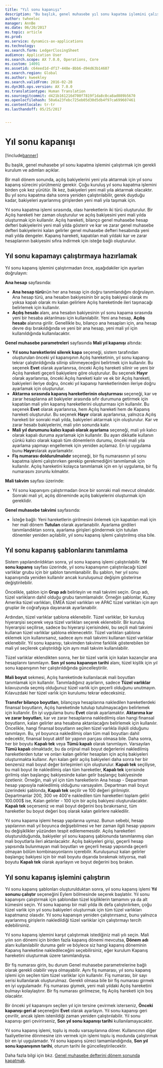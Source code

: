 ```yaml
---
title: "Yıl sonu kapanışı"
description: "Bu başlık, genel muhasebe yıl sonu kapatma işlemini çalıştırmak için gerekli kurulum ve adımları açıklar."
author: twheeloc
manager: AnnBe
ms.date: 06/20/2017
ms.topic: article
ms.prod: 
ms.service: dynamics-ax-applications
ms.technology: 
ms.search.form: LedgerClosingSheet
audience: Application User
ms.search.scope: AX 7.0.0, Operations, Core
ms.custom: 14091
ms.assetid: c64eed1d-df17-448e-8bb6-d94d63b14607
ms.search.region: Global
ms.author: kweekley
ms.search.validFrom: 2016-02-28
ms.dyn365.ops.version: AX 7.0.0
ms.translationtype: Human Translation
ms.sourcegitcommit: d421b161216d700f7819f1da8c0ca8ad089b5670
ms.openlocfilehash: 50a6a23febc725eb05d30d5db4f97ca699607461
ms.contentlocale: tr-tr
ms.lasthandoff: 05/25/2017


---
```


# <a name="year-end-close"></a>Yıl sonu kapanışı

[!include[banner](../includes/banner.md)]


Bu başlık, genel muhasebe yıl sonu kapatma işlemini çalıştırmak için gerekli kurulum ve adımları açıklar. 

Bir mali dönem sonunda, açılış bakiyelerini yeni yıla aktarmak için yıl sonu kapanış sürecini yürütmeniz gerekir. Çoğu kuruluş yıl sonu kapatma işlemini birden çok kez yürütür. İlk kez, bakiyeleri yeni mali yıla aktarmak olacaktır. Bu yıl sonu kapatma daha sonra yeniden çalıştırılabilir, gerek duyduğu kadar, bakiyeleri ayarlanmış girişlerden yeni mali yıla taşımak için. 

Yıl sonu kapatma işlemi sırasında, olası hareketlerin iki türü oluşturulur. Bir Açılış hareketi her zaman oluşturulur ve açılış bakiyesini yeni mali yılda oluşturmak için kullanılır. Açılış hareketi, bilanço genel muhasebe hesap defteri bakiyelerini yeni mali yılda gösterir ve kar ve zarar genel muhasebe defteri bakiyelerini kalan gelirler genel muhasebe defteri hesabında yeni mali yılda dengeler. Kapanış hareketi, kapatılan mali yıldaki kar ve zarar hesaplarının bakiyesini sıfıra indirmek için isteğe bağlı oluşturulur.

## <a name="prepare-to-run-the-year-end-close"></a>Yıl sonu kapamayı çalıştırmaya hazırlamak
Yıl sonu kapanış işlemini çalıştırmadan önce, aşağıdakiler için ayarları doğrulayın: 

**Ana hesap** sayfasında:

-   **Ana hesap türü**nün her ana hesap için doğru tanımlandığını doğrulayın. Ana hesap türü, ana hesabın bakiyesinin bir açılış bakiyesi olarak mı yoksa kapalı olarak mı kalan gelirlere Açılış hareketinde ileri taşınacağı belirlemek için kullanılır.
-   **Açılış hesabı** alanı, ana hesabın bakiyesinin yıl sonu kapama sırasında yeni bir hesaba aktarılması için kullanılabilir. Yeni ana hesap, **Açılış hesabı** alanına girilir. Genellikle bu, bilanço ana hesapları için, ana hesap devre dışı bırakıldığında ve yeni bir ana hesap, yeni mali yıl için kullanıldığında kullanılacaktır.

**Genel muhasebe parametreleri** sayfasında **Mali yıl kapanışı** altında:

-   **Yıl sonu hareketlerini silerek kapa** seçeneği, sistem tarafından oluşturulan önceki yıl kapanışının Açılış hareketinin, yıl sonu kapanışı tekrar çalıştırıldığında silinip silinmeyeceğini belirtmek için kullanılır. Bu seçenek **Evet** olarak ayarlanırsa, önceki Açılış hareketi silinir ve yeni bir Açılış hareketi geçerli bakiyelere göre oluşturulur. Bu seçenek **Hayır** olarak ayarlanırsa, önceki Açılış hareketi kalır ve ek bir Açılış hareketi, bakiyeleri ileriye doğru, önceki yıl kapanışı hareketlerinden ileriye doğru ayarlamak için oluşturulur.
-   **Aktarma sırasında kapanış hareketlerinin oluşturması** seçeneği, kar ve zarar hesaplarına ait bakiyeler arasında sıfır durumuna getirmek için kapatılan mali yılın kapanış hareketlerini oluşturması için kullanılır. Bu seçenek **Evet** olarak ayarlanırsa, hem Açılış hareketi hem de Kapanış hareketi oluşturulur. Bu seçenek **Hayır** olarak ayarlanırsa, yalnızca Açılış hareketi bir sonraki mali yılda, bakiyeleri aktarmak için oluşturulur. Kar ve zarar hesabı bakiyelerini, mali yılın sonunda kalır.
-   **Mali yıl durumunu kalıcı kapalı olarak ayarlama** seçeneği, mali yılı kalıcı olarak kapalı duruma ayarlamak için kullanılır. Bu ayarı dikkatle kullanın çünkü kalıcı olarak kapalı tüm dönemlerin durumu, önceki mali yıla ayarlama yapmayı engellemek için yeniden açılamaz. En iyi uygulama bunu **Hayır**olarak ayarlamaktır.
-   **Fiş numarası doldurulmalıdır** seçeneği, bir fiş numarasının yıl sonu kapatma işlemi çalıştırırken gerekip gerekmediğini tanımlamak için kullanılır. Açılış hareketini kolayca tanımlamak için en iyi uygulama, bir fiş numarasını zorunlu kılmaktır.

**Mali takvim** sayfası üzerinde:

-   Yıl sonu kapanışını çalıştırmadan önce bir sonraki mali mevcut olmalıdır. Sonraki mali yıl, açılış döneminde açılış bakiyelerini oluşturmak için gereklidir.

**Genel muhasebe takvimi** sayfasında:

-   İsteğe bağlı: Yeni hareketlerin girilmesini önlemek için kapatılan mali için her mali dönem **Tutulan** olarak ayarlanabilir. Ayarlama girdileri tanımlandıktan sonra, ayarlama girişleri göndermek için tutulan dönemler yeniden açılabilir, yıl sonu kapanış işlemi çalıştırılmış olsa bile.

## <a name="define-year-end-close-templates"></a>Yıl sonu kapanış şablonlarını tanımlama
Sistem yapılandırıldıktan sonra, yıl sonu kapanış işlemi çalıştırılabilir. **Yıl sonu kapanış** sayfası üzerinde, yıl sonu kapanışının çalıştırılacağı tüzel varlıklar grubu için bir şablon tanımlanabilir. Bu şablon, her yıl sonu kapanışında yeniden kullanılır ancak kuruluşunuz değişim gösterirse değiştirilebilir. 

Öncelikle, şablon için **Grup adı** belirleyin ve mali takvimi seçin. Grup adı, tüzel varlıkların dahil olduğu grubu tanımlamalıdır.  Örneğin şablonlar, Kuzey Amerika tüzel varlıkları, EMEA tüzel varlıkları ve APAC tüzel varlıkları için ayrı gruplar ile coğrafyaya dayanarak ayarlanabilir. 

Ardından, tüzel varlıklar şablona eklenebilir. Tüzel varlıklar, bir kuruluş hiyerarşisi seçerek veya tüzel varlıkları seçerek eklenebilir. Bir kuruluş hiyerarşisi seçilirse, sadece bu hiyerarşi içerisindeki, bu seçili mali takvimi kullanan tüzel varlıklar şablona eklenecektir. Tüzel varlıkları şablona eklemek için kullanırsanız, sadece aynı mali takvimi kullanan tüzel varlıklar eklenebilir. Yıl sonu kapanışı, takvimden takvime farklılık gösterebilen bir mali yıl seçilerek çalıştırıldığı için aynı mali takvim kullanılabilir. 

Tüzel varlıklar eklendikten sonra, her bir tüzel varlık için kalan kazançlar ana hesaplarını tanımlayın. **Son yıl sonu kapanışın tarihi** alanı, tüzel kişilik için yıl sonu kapanışının her çalıştırıldığında güncelleştirilir. 

**Mali boyut** sekmesi, Açılış hareketinde kullanılacak mali boyutları tanımlamak için kullanılır. Tanımladığınız ayarların, sadece **Tüzel varlıklar** kılavuzunda seçmiş olduğunuz tüzel varlık için geçerli olduğunu unutmayın. Kılavuzdaki her tüzel varlık için kurulumu tekrar edeceksiniz. 

**Transfer bilanço boyutları**, bilançoya hesaplarına nakledilen hareketlerdeki finansal boyutların, Açılış hareketinde tutulup tutulmayacağını belirlemek için kullanılır. En iyi uygulama bunu **Evet** olarak ayarlamaktır. **Aktarıma kar ve zarar boyutları**, kar ve zarar hesaplarına nakledilmiş olan hangi finansal boyutların, kalan gelirler ana hesabına aktarılacağını belirlemek için kullanılır. Öncelikle, hangi finansal boyutların seçilen tüzel varlıkla ilişkili olduğunu tanımlayın. Bu, yıl boyunca nakledilmiş olan tüm mali boyutları dahil edecektir, finansal boyut aktif bir yapının parçası olmasa bile. Daha sonra, her bir boyutu **Kapalı tek** veya **Tümü kapalı** olarak tanımlayın.  Varsayılan **Tümü kapalı** olmaktadır, bu da orijinal mali boyut değerlerini nakledilmiş hareketlerden tutar ve onları kalan gelirler hesapları için açılış bakiyeleri oluşturmakta kullanır. Ayrı kalan gelir açılış bakiyeleri daha sonra her bir benzersiz mali boyut değer birleşimleri için oluşturulur. **Kapalı tek** seçiliyse, bu mali boyut ile nakledilmiş olan tüm hareketler, **Kapalı tek** içerisinde girilmiş olan başlangıç bakiyesinde kalan gelir başlangıç bakiyesinde özetlenir. Örneğin, mali yıl için tüm hareketlerin Ana hesap - Departman hesap yapısıyla nakledilmiş olduğunu varsayalım. Departman mali boyut üzerindeki şablonda, **Kapalı tek** seçilir ve 100 değeri girilmiştir. Departmanlar 200, 300 ve 400'e nakledilen tüm hareketleri toplam geliri 100.000$ ise, Kalan gelirler - 100 için bir açılış bakiyesi oluşturulacaktır. **Kapalı tek** seçerseniz ve mali boyut değerini boş bırakırsanız, tüm hareketler bu boyut değeri boş olarak kalan gelirlere nakledilir. 

Yıl sonu kapama işlemi hesap yapılarına uymaz. Bunun sebebi, hesap yapılarının mali yıl boyunca değişebilmesi ve her zaman ilgili hesap yapısını bu değişiklikler yüzünden tespit edilememesidir.  Açılış hareketleri oluşturulduğunda, bakiyeler yıl sonu kapanış şablonunda tanımlanmış olan mali boyutlarla ileri aktarılacaktır. Açılış bakiyeleri girişi, geçerli hesap yapısında bulunmayan mali boyutları ve geçerli hesap yapısında geçerli olmayan bölüm kombinasyonlarını içerebilir. Kuruluşunuz kalan gelirler başlangıç bakiyesi için bir mali boyutu dışarıda bırakmak istiyorsa, mali boyutu **Kapalı tek** olarak ayarlayın ve boyut değerini boş bırakın.

## <a name="run-the-year-end-close-process"></a>Yıl sonu kapanış işlemini çalıştırın
Yıl sonu kapanış şablonları oluşturulduktan sonra, yıl sonu kapanış işlemi **Yıl sonunu çalıştır** seçeneğini Eylem bölmesinde seçerek başlatılır. Yıl sonu kapanışını çalıştırmak için şablondan tüzel kişiliklerin tamamını ya da alt kümesini seçin. Yıl sonu kapanışı bir mali yılda ilk defa çalıştırılırken, çoğu tüzel varlık için yıl sonu bakiyeleri oluşturmak için tüm tüzel varlıkları kapatmanız olasıdır. Yıl sonu kapanışın yeniden çalıştırırsanız, bunu yalnızca ayarlanmış girişlerin nakledildiği tüzel varlıklar için çalıştırmayı tercih edebilirsiniz. 

Yıl sonu kapanış işlemini karşıt çalıştırmak istediğiniz mali yılı seçin. Mali yılın son dönemi için birden fazla kapanış dönemi mevcutsa, **Dönem adı** alanı kullanılabilir duruma gelir ve böylece siz hangi kapanış döneminin Kapanış hareketine nakledileceğini seçebilirsiniz, eğer kurulum Kapanış hareketini oluşturmak üzere tanımlandıysa. 

Bir fiş numarası girin, bu durum Genel muhasebe parametrelerine bağlı olarak gerekli olabilir veya olmayabilir. Aynı fiş numarası, yıl sonu kapanış işlemi için seçilen tüm tüzel varlıklar için kullanılır. Fiş numarası, bir sayı serisi kullanılarak oluşturulmaz. Gerekli olmasa bile bir fiş numarası girmek en iyi uygulamadır. Fiş numarası giymek, yeni mali yıldaki Açılış hareketini bulmayı kolaylaştırır. Bir fiş numarası girilmezse, fiş Açılış hareketi için boş olacaktır. 

Bir önceki yıl kapanışını seçilen yıl için tersine çevirmek isterseniz, **Önceki kapanışı geri al** seçeneğini **Evet** olarak ayarlayın. Yıl sonu kapanışı geri çevrilir, ancak işlem istenildiği zaman yeniden çalıştırılabilir. Yıl sonu kapanışı geri çevirirseniz, **Son yıl sonu kapanışı tarihi** kullanılamayacaktır. 

Yıl sonu kapanış işlemi, toplu iş modu varsayılanına döner. Kullanıcının diğer faaliyetlerine dönmesine izin vermek için işlemi toplu iş modunda çalıştırmak bir en iyi uygulamadır. Yıl sonu kapanış süreci tamamlandığında, **Son yıl sonu kapanışının tarihi**, oturum tarihi ile güncelleştirilecektir.

Daha fazla bilgi için bkz. [Genel muhasebe defterini dönem sonunda kapatmak](close-general-ledger-at-period-end.md).




